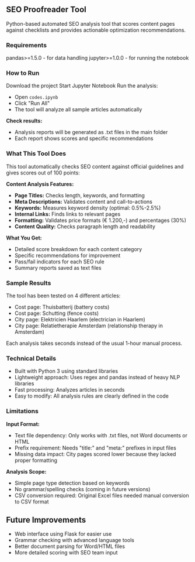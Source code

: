## SEO Proofreader Tool

Python-based automated SEO analysis tool that scores content pages against checklists and provides actionable optimization recommendations.

### Requirements
pandas>=1.5.0 - for data handling
jupyter>=1.0.0 - for running the notebook

### How to Run
Download the project
Start Jupyter Notebook
Run the analysis:
- Open `codes.ipynb` 
- Click "Run All" 
- The tool will analyze all sample articles automatically

**Check results:**
- Analysis reports will be generated as .txt files in the main folder
- Each report shows scores and specific recommendations

### What This Tool Does
This tool automatically checks SEO content against official guidelines and gives scores out of 100 points:

**Content Analysis Features:**
- **Page Titles:** Checks length, keywords, and formatting
- **Meta Descriptions:** Validates content and call-to-actions  
- **Keywords:** Measures keyword density (optimal: 0.5%-2.5%)
- **Internal Links:** Finds links to relevant pages
- **Formatting:** Validates price formats (€ 1.200,-) and percentages (30%)
- **Content Quality:** Checks paragraph length and readability

**What You Get:**
- Detailed score breakdown for each content category
- Specific recommendations for improvement
- Pass/fail indicators for each SEO rule
- Summary reports saved as text files

### Sample Results
The tool has been tested on 4 different articles:
- Cost page: Thuisbatterij (battery costs)
- Cost page: Schutting (fence costs)  
- City page: Elektricien Haarlem (electrician in Haarlem)
- City page: Relatietherapie Amsterdam (relationship therapy in Amsterdam)

Each analysis takes seconds instead of the usual 1-hour manual process.

### Technical Details
- Built with Python 3 using standard libraries
- Lightweight approach: Uses regex and pandas instead of heavy NLP libraries
- Fast processing: Analyzes articles in seconds
- Easy to modify: All analysis rules are clearly defined in the code

### Limitations
**Input Format:**
- Text file dependency: Only works with .txt files, not Word documents or HTML
- Prefix requirement: Needs "title:" and "meta:" prefixes in input files
- Missing data impact: City pages scored lower because they lacked proper formatting

**Analysis Scope:**
- Simple page type detection based on keywords
- No grammar/spelling checks (coming in future versions)
- CSV conversion required: Original Excel files needed manual conversion to CSV format

## Future Improvements
- Web interface using Flask for easier use
- Grammar checking with advanced language tools
- Better document parsing for Word/HTML files
- More detailed scoring with SEO team input
